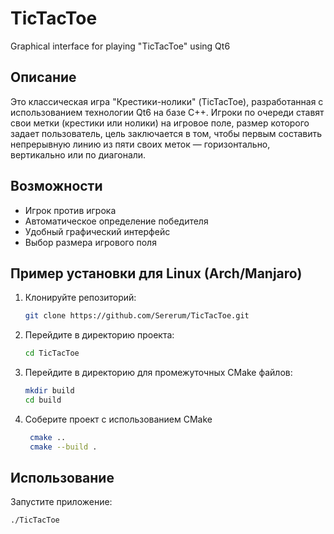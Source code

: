 # TicTacToe
Graphical interface for playing "TicTacToe" using Qt6

## Описание
Это классическая игра "Крестики-нолики" (TicTacToe), разработанная с использованием технологии Qt6 на базе C++. Игроки по очереди ставят свои метки (крестики или нолики) на игровое поле, размер которого задает пользователь, цель заключается в том, чтобы первым составить непрерывную линию из пяти своих меток — горизонтально, вертикально или по диагонали.

## Возможности
- Игрок против игрока
- Автоматическое определение победителя
- Удобный графический интерфейс
- Выбор размера игрового поля

## Пример установки для Linux (Arch/Manjaro)
1. Клонируйте репозиторий:
    ```sh
    git clone https://github.com/Sererum/TicTacToe.git
    ```
2. Перейдите в директорию проекта:
    ```sh
    cd TicTacToe
    ```
3. Перейдите в директорию для промежуточных CMake файлов:
    ```sh
    mkdir build
    cd build
    ```
4. Соберите проект с использованием CMake
   ```sh
    cmake ..
    cmake --build .
   ```

## Использование
Запустите приложение:
```sh
./TicTacToe
```
